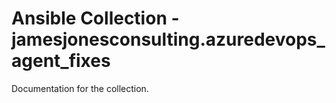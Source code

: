# Ansible Collection - jamesjonesconsulting.azuredevops_agent_fixes

Documentation for the collection.
